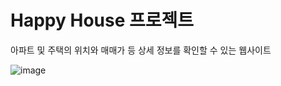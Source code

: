# Happy House 프로젝트
아파트 및 주택의 위치와 매매가 등 상세 정보를 확인할 수 있는 웹사이트


![image](https://user-images.githubusercontent.com/66295630/145031397-620536b6-50fe-4c5d-8434-e2f9528f7d8f.png)
